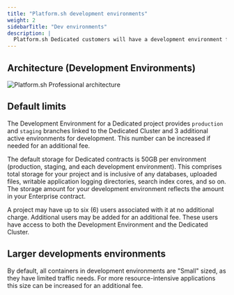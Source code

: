 ```yaml
---
title: "Platform.sh development environments"
weight: 2
sidebarTitle: "Dev environments"
description: |
  Platform.sh Dedicated customers will have a development environment for their project that consists of a Platform.sh Grid project, typically provisioned by the Platform.sh team to reflect the amount of storage in your contract. This environment will provide you with all the DevOps, Continuous Integration, Continuous Deployment, and other workflow tooling of the professional product, but will segregate the performance impacts from your production hardware.
---
```


## Architecture (Development Environments)

![Platform.sh Professional architecture](/images/dedicated/PS-Arch-NoHA.svg "0.6")

## Default limits

The Development Environment for a Dedicated project provides `production` and `staging` branches linked to the Dedicated Cluster
and 3 additional active environments for development.
This number can be increased if needed for an additional fee.

The default storage for Dedicated contracts is 50GB per environment (production, staging, and each development environment).
This comprises total storage for your project and is inclusive of any databases, uploaded files,
writable application logging directories, search index cores, and so on.
The storage amount for your development environment reflects the amount in your Enterprise contract.

A project may have up to six (6) users associated with it at no additional charge.
Additional users may be added for an additional fee.
These users have access to both the Development Environment and the Dedicated Cluster.

## Larger developments environments

By default, all containers in development environments are "Small" sized, as they have limited traffic needs.
For more resource-intensive applications this size can be increased for an additional fee.
